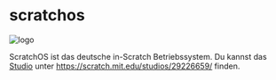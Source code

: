 # scratchos
![logo]

ScratchOS ist das deutsche in-Scratch Betriebssystem. Du kannst das [Studio] unter https://scratch.mit.edu/studios/29226659/ finden.




[Studio]: https://scratch.mit.edu/studios/29226659/
[logo]: https://cdn2.scratch.mit.edu/get_image/gallery/29226659_200x130.png
